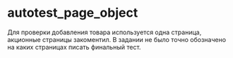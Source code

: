 # autotest_page_object

Для проверки добавления товара используется одна страница, акционные страницы закоментил. 
В задании не было точно обозначено на каких страницах писать финальный тест.
